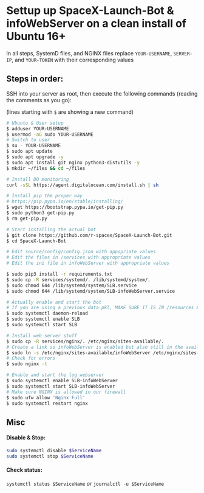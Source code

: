 # Settup up SpaceX-Launch-Bot & infoWebServer on a clean install of Ubuntu 16+

In all steps, SystemD files, and NGINX files replace `YOUR-USERNAME`, `SERVER-IP`, and `YOUR-TOKEN` with their corresponding values

## Steps in order:

SSH into your server as root, then execute the following commands (reading the comments as you go):

(lines starting with `$` are showing a new command)

```bash
# Ubuntu & User setup
$ adduser YOUR-USERNAME
$ usermod -aG sudo YOUR-USERNAME
# Switch to user
$ su - YOUR-USERNAME
$ sudo apt update
$ sudo apt upgrade -y
$ sudo apt install git nginx python3-distutils -y
$ mkdir ~/files && cd ~/files

# Install DO monitoring
curl -sSL https://agent.digitalocean.com/install.sh | sh

# Install pip the proper way
# https://pip.pypa.io/en/stable/installing/
$ wget https://bootstrap.pypa.io/get-pip.py
$ sudo python3 get-pip.py
$ rm get-pip.py

# Start installing the actual bot
$ git clone https://github.com/r-spacex/SpaceX-Launch-Bot.git
$ cd SpaceX-Launch-Bot

# Edit source/config/config.json with appopriate values
# Edit the files in /services with appropriate values 
# Edit the ini file in infoWebServer with appropriate values

$ sudo pip3 install -r requirements.txt
$ sudo cp -R services/systemd/. /lib/systemd/system/.
$ sudo chmod 644 /lib/systemd/system/SLB.service
$ sudo chmod 644 /lib/systemd/system/SLB-infoWebServer.service

# Actually enable and start the bot
# If you are using a previous data.pkl, MAKE SURE IT IS IN /resources BEFORE STARTING
$ sudo systemctl daemon-reload
$ sudo systemctl enable SLB
$ sudo systemctl start SLB

# Install web server stuff
$ sudo cp -R services/nginx/. /etc/nginx/sites-available/.
# Create a link so infoWebServer is enabled but also still in the available dir
$ sudo ln -s /etc/nginx/sites-available/infoWebServer /etc/nginx/sites-enabled
# Check for errors
$ sudo nginx -t

# Enable and start the log webserver
$ sudo systemctl enable SLB-infoWebServer
$ sudo systemctl start SLB-infoWebServer
# Make sure NGINX is allowed in our firewall
$ sudo ufw allow 'Nginx Full'
$ sudo systemctl restart nginx
```

## Misc

#### Disable & Stop:

```bash
sudo systemctl disable $ServiceName
sudo systemctl stop $ServiceName
```

#### Check status:

`systemctl status $ServiceName` *or* `journalctl -u $ServiceName`
